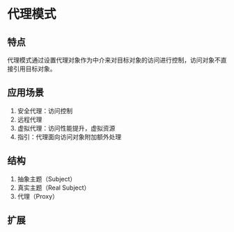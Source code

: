 # 代理模式
## 特点
代理模式通过设置代理对象作为中介来对目标对象的访问进行控制，访问对象不直接引用目标对象。

## 应用场景
1. 安全代理：访问控制
2. 远程代理
3. 虚拟代理：访问性能提升，虚拟资源
4. 指引：代理面向访问对象附加额外处理

## 结构
1. 抽象主题（Subject）
2. 真实主题（Real Subject）
3. 代理（Proxy）

## 扩展
